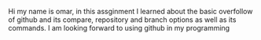 Hi my name is omar, in this assginment I learned about the basic overfollow of github and its compare, repository and branch options as well as its commands. 
I am looking forward to using github in my programming
